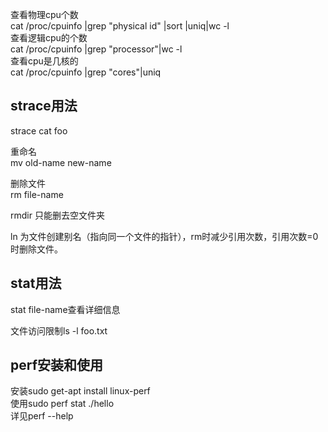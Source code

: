 查看物理cpu个数  
cat /proc/cpuinfo |grep "physical id" |sort |uniq|wc -l  
查看逻辑cpu的个数  
cat /proc/cpuinfo |grep "processor"|wc -l  
查看cpu是几核的  
cat /proc/cpuinfo |grep "cores"|uniq  

## strace用法  
strace cat foo  

重命名  
mv old-name new-name  

删除文件  
rm file-name

rmdir 只能删去空文件夹  

ln 为文件创建别名（指向同一个文件的指针），rm时减少引用次数，引用次数=0时删除文件。  

## stat用法  
stat file-name查看详细信息  

文件访问限制ls -l foo.txt  

## perf安装和使用
安装sudo get-apt install linux-perf  
使用sudo perf stat ./hello  
详见perf --help 
